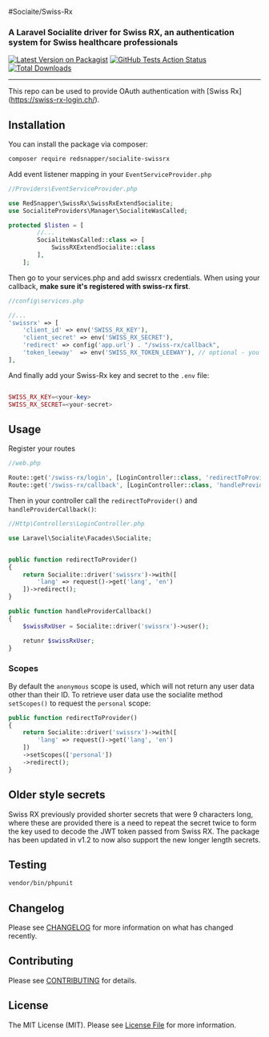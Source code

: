 #Sociaite/Swiss-Rx
### A Laravel Socialite driver for Swiss RX, an authentication system for Swiss healthcare professionals


[![Latest Version on Packagist](https://img.shields.io/packagist/v/vendor_slug/package_slug.svg?style=flat-square)](https://packagist.org/packages/redsnapper/socialite-swissrx)
[![GitHub Tests Action Status](https://github.com/redsnapper/socialite-swiss-rx/workflows/run-tests/badge.svg)](https://github.com/redsnapper/socialite-swiss-rx/actions)
[![Total Downloads](https://img.shields.io/packagist/dt/redsnapper/socialite-swissrx.svg?style=flat-square)](https://packagist.org/packages/redsnapper/socialite-swissrx)

---
This repo can be used to provide OAuth authentication with [Swiss Rx] (https://swiss-rx-login.ch/).

## Installation

You can install the package via composer:

```bash
composer require redsnapper/socialite-swissrx
```

Add event listener mapping in your `EventServiceProvider.php`

```php
//Providers\EventServiceProvider.php

use RedSnapper\SwissRx\SwissRxExtendSocialite;
use SocialiteProviders\Manager\SocialiteWasCalled;

protected $listen = [
        //...
        SocialiteWasCalled::class => [
            SwissRXExtendSocialite::class
        ],
    ];
```

Then go to your services.php and add swissrx credentials. When using your callback, **make sure it's registered with swiss-rx first**.
```php
//config\services.php

//...
'swissrx' => [
    'client_id' => env('SWISS_RX_KEY'),
    'client_secret' => env('SWISS_RX_SECRET'),
    'redirect' => config('app.url') . "/swiss-rx/callback",
    'token_leeway'  => env('SWISS_RX_TOKEN_LEEWAY'), // optional - you can use this if you are getting 'Cannot handle token prior to...' exceptions
],
```

And finally add your Swiss-Rx key and secret to the `.env` file:
```php

SWISS_RX_KEY=<your-key>
SWISS_RX_SECRET=<your-secret>
```

## Usage

Register your routes
```php
//web.php

Route::get('/swiss-rx/login', [LoginController::class, 'redirectToProvider'])->name('login');
Route::get('/swiss-rx/callback', [LoginController::class, 'handleProviderCallback'])->name('login.callback');
```

Then in your controller call the `redirectToProvider()` and `handleProviderCallback()`:
```php
//Http\Controllers\LoginController.php

use Laravel\Socialite\Facades\Socialite;


public function redirectToProvider()
{
    return Socialite::driver('swissrx')->with([
        'lang' => request()->get('lang', 'en')
    ])->redirect();
}

public function handleProviderCallback()
{
    $swissRxUser = Socialite::driver('swissrx')->user();

    retunr $swissRxUser;
}

```

### Scopes
By default the `anonymous` scope is used, which will not return any user data other than their ID. To retrieve user data use the socialite method `setScopes()` to request the `personal` scope:
```php
public function redirectToProvider()
{
    return Socialite::driver('swissrx')->with([
        'lang' => request()->get('lang', 'en')
    ])
    ->setScopes(['personal'])
    ->redirect();
}
```

## Older style secrets
Swiss RX previously provided shorter secrets that were 9 characters long, where these are provided there is a need to repeat the secret twice to form the key used to decode the JWT token passed from Swiss RX. The package has been updated in v1.2 to now also support the new longer length secrets.

## Testing

```bash
vendor/bin/phpunit
```

## Changelog

Please see [CHANGELOG](https://github.com/RedSnapper/socialite-swiss-rx/blob/main/CHANGELOG.MD) for more information on what has changed recently.

## Contributing

Please see [CONTRIBUTING](https://github.com/RedSnapper/socialite-swiss-rx/blob/main/.github/workflows/CONTRIBUTING.MD) for details.

## License

The MIT License (MIT). Please see [License File](https://github.com/RedSnapper/socialite-swiss-rx/blob/main/LICENCE.MD) for more information.
